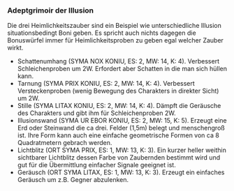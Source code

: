### Adeptgrimoir der Illusion

Die drei Heimlichkeitszauber sind ein Beispiel wie unterschiedliche Illusion situationsbedingt Boni geben. Es spricht
auch nichts dagegen die Bonuswürfel immer für Heimlichkeitsproben zu geben egal welcher Zauber wirkt.

* Schattenumhang (SYMA NOX KONIU, ES: 2, MW: 14, K: 4). Verbessert Schleichenproben um 2W. Erfordert aber Schatten in
die man sich hüllen kann.
* Tarnung (SYMA PRIX KONIU, ES: 2, MW: 14, K: 4). Verbessert Versteckenproben (wenig Bewegung des Charakters in
direkter Sicht) um 2W.
* Stille (SYMA LITAX KONIU, ES: 2, MW: 14, K: 4). Dämpft die Geräusche des Charakters und gibt ihm für
Schleichenproben 2W.
* Illusionswand (SYMA UR EBOR KONIU, ES: 2, MW: 15, K: 5). Erzeugt eine Erd oder Steinwand die ca drei. Felder (1,5m)
belegt und menschengroß ist. Ihre Form kann auch eine einfache geometrische Formen von ca 8 Quadratmetern gebrach
werden.
* Lichtblitz (ORT SYMA PRIX, ES: 1, MW: 13, K: 3). Ein kurzer heller weithin sichtbarer Lichtblitz dessen Farbe von
Zaubernden bestimmt wird und gut für die Übermittlung einfacher Signale geeignet ist.
* Geräusch (ORT SYMA LITAX, ES: 1, MW: 13, K: 3). Erzeugt ein einfaches Geräusch um z.B. Gegner abzulenken.
